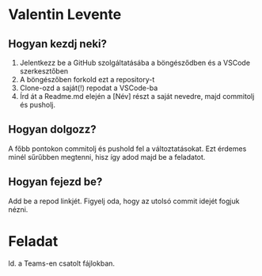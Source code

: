 # Valentin Levente


## Hogyan kezdj neki?

1. Jelentkezz be a GitHub szolgáltatásába a böngésződben és a VSCode szerkesztőben
2. A böngészőben forkold ezt a repository-t
3. Clone-ozd a saját(!) repodat a VSCode-ba
4. Írd át a Readme.md elején a [Név] részt a saját nevedre, majd commitolj és pusholj.

## Hogyan dolgozz?

A főbb pontokon commitolj és pushold fel a változtatásokat. Ezt érdemes minél sűrűbben megtenni, hisz így adod majd be a feladatot.

## Hogyan fejezd be?

Add be a repod linkjét. Figyelj oda, hogy az utolsó commit idejét fogjuk nézni.

# Feladat
ld. a Teams-en csatolt fájlokban.
